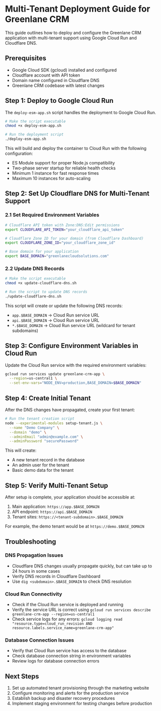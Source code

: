 # Multi-Tenant Deployment Guide for Greenlane CRM

This guide outlines how to deploy and configure the Greenlane CRM application with multi-tenant support using Google Cloud Run and Cloudflare DNS.

## Prerequisites

- Google Cloud SDK (gcloud) installed and configured
- Cloudflare account with API token
- Domain name configured in Cloudflare DNS
- Greenlane CRM codebase with latest changes

## Step 1: Deploy to Google Cloud Run

The `deploy-esm-app.sh` script handles the deployment to Google Cloud Run.

```bash
# Make the script executable
chmod +x deploy-esm-app.sh

# Run the deployment script
./deploy-esm-app.sh
```

This will build and deploy the container to Cloud Run with the following configuration:
- ES Module support for proper Node.js compatibility
- Two-phase server startup for reliable health checks
- Minimum 1 instance for fast response times
- Maximum 10 instances for auto-scaling

## Step 2: Set Up Cloudflare DNS for Multi-Tenant Support

### 2.1 Set Required Environment Variables

```bash
# Cloudflare API token with Zone:DNS:Edit permissions
export CLOUDFLARE_API_TOKEN="your_cloudflare_api_token"

# Cloudflare Zone ID for your domain (from Cloudflare Dashboard)
export CLOUDFLARE_ZONE_ID="your_cloudflare_zone_id"

# Base domain for your application
export BASE_DOMAIN="greenlanecloudsolutions.com"
```

### 2.2 Update DNS Records

```bash
# Make the script executable
chmod +x update-cloudflare-dns.sh

# Run the script to update DNS records
./update-cloudflare-dns.sh
```

This script will create or update the following DNS records:
- `app.$BASE_DOMAIN` → Cloud Run service URL
- `api.$BASE_DOMAIN` → Cloud Run service URL
- `*.$BASE_DOMAIN` → Cloud Run service URL (wildcard for tenant subdomains)

## Step 3: Configure Environment Variables in Cloud Run

Update the Cloud Run service with the required environment variables:

```bash
gcloud run services update greenlane-crm-app \
  --region=us-central1 \
  --set-env-vars="NODE_ENV=production,BASE_DOMAIN=$BASE_DOMAIN"
```

## Step 4: Create Initial Tenant

After the DNS changes have propagated, create your first tenant:

```bash
# Run the tenant creation script
node --experimental-modules setup-tenant.js \
  --name "Demo Company" \
  --domain "demo" \
  --adminEmail "admin@example.com" \
  --adminPassword "securePassword"
```

This will create:
- A new tenant record in the database
- An admin user for the tenant
- Basic demo data for the tenant

## Step 5: Verify Multi-Tenant Setup

After setup is complete, your application should be accessible at:

1. Main application: `https://app.$BASE_DOMAIN`
2. API endpoint: `https://api.$BASE_DOMAIN`
3. Tenant sites: `https://<tenant-subdomain>.$BASE_DOMAIN`

For example, the demo tenant would be at `https://demo.$BASE_DOMAIN`

## Troubleshooting

### DNS Propagation Issues

- Cloudflare DNS changes usually propagate quickly, but can take up to 24 hours in some cases
- Verify DNS records in Cloudflare Dashboard
- Use `dig <subdomain>.$BASE_DOMAIN` to check DNS resolution

### Cloud Run Connectivity

- Check if the Cloud Run service is deployed and running
- Verify the service URL is correct using `gcloud run services describe greenlane-crm-app --region=us-central1`
- Check service logs for any errors: `gcloud logging read "resource.type=cloud_run_revision AND resource.labels.service_name=greenlane-crm-app"`

### Database Connection Issues

- Verify that Cloud Run service has access to the database
- Check database connection string in environment variables
- Review logs for database connection errors

## Next Steps

1. Set up automated tenant provisioning through the marketing website
2. Configure monitoring and alerts for the production service
3. Establish backup and disaster recovery procedures
4. Implement staging environment for testing changes before production